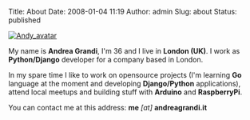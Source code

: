 Title: About
Date: 2008-01-04 11:19
Author: admin
Slug: about
Status: published

[![Andy\_avatar](https://www.andreagrandi.it/wp-content/uploads/2008/01/andy_sportstracker.jpg)](https://www.andreagrandi.it/about/andy_avatar/ "Andy_avatar")

My name is **Andrea Grandi**, I'm 36 and I live in **London (UK)**. I
work as **Python/Django** developer for a company based in London.

In my spare time I like to work on opensource projects (I'm learning
**Go** language at the moment and developing **Django/Python**
applications), attend local meetups and building stuff with **Arduino**
and **RaspberryPi**.

You can contact me at this address: **me** *\[at\]* **andreagrandi.it**

 
